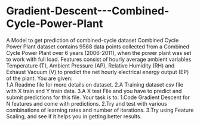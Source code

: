 # Gradient-Descent---Combined-Cycle-Power-Plant
A Model to get prediction of combined-cycle dataset Combined Cycle Power Plant dataset contains 9568 data points collected from a Combined Cycle Power Plant over 6 years (2006-2011), when the power plant was set to work with full load. Features consist of hourly average ambient variables Temperature (T), Ambient Pressure (AP), Relative Humidity (RH) and Exhaust Vacuum (V) to predict the net hourly electrical energy output (EP) of the plant. 
You are given:  
  1.A Readme file for more details on dataset. 
  2.A Training dataset csv file with X train and Y train data. 
  3.A X test File and you have to predict and submit predictions for this file.
Your task is to:
  1.Code Gradient Descent for N features and come with predictions.
  2.Try and test with various combinations of learning rates and number of iterations.
  3.Try using Feature Scaling, and see if it helps you in getting better results.
